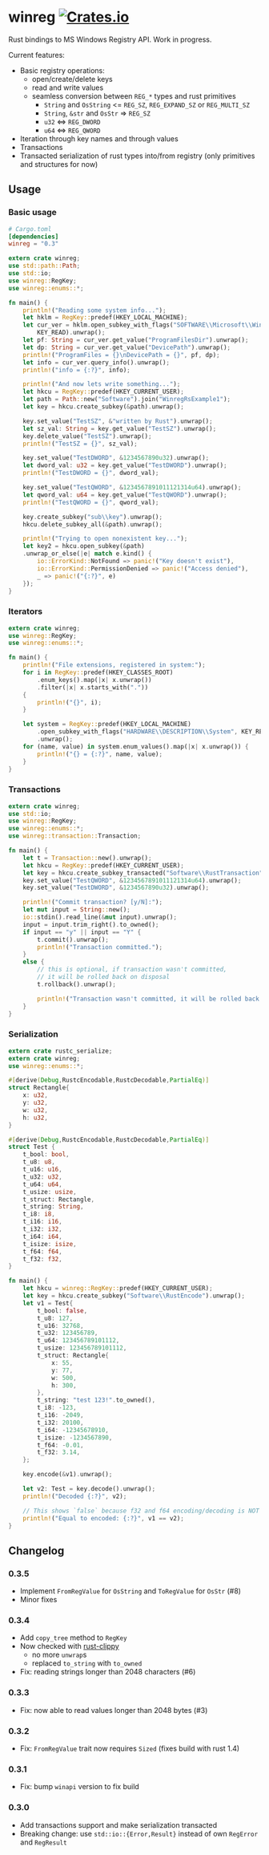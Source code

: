 winreg [![Crates.io](https://img.shields.io/crates/v/winreg.svg)](https://crates.io/crates/winreg)
======

Rust bindings to MS Windows Registry API. Work in progress.

Current features:
* Basic registry operations:
    * open/create/delete keys
    * read and write values
    * seamless conversion between `REG_*` types and rust primitives
        * `String` and `OsString` <= `REG_SZ`, `REG_EXPAND_SZ` or `REG_MULTI_SZ`
        * `String`, `&str` and `OsStr` => `REG_SZ`
        * `u32` <=> `REG_DWORD`
        * `u64` <=> `REG_QWORD`
* Iteration through key names and through values
* Transactions
* Transacted serialization of rust types into/from registry (only primitives and structures for now)

## Usage

### Basic usage

```toml
# Cargo.toml
[dependencies]
winreg = "0.3"
```

```rust
extern crate winreg;
use std::path::Path;
use std::io;
use winreg::RegKey;
use winreg::enums::*;

fn main() {
    println!("Reading some system info...");
    let hklm = RegKey::predef(HKEY_LOCAL_MACHINE);
    let cur_ver = hklm.open_subkey_with_flags("SOFTWARE\\Microsoft\\Windows\\CurrentVersion",
        KEY_READ).unwrap();
    let pf: String = cur_ver.get_value("ProgramFilesDir").unwrap();
    let dp: String = cur_ver.get_value("DevicePath").unwrap();
    println!("ProgramFiles = {}\nDevicePath = {}", pf, dp);
    let info = cur_ver.query_info().unwrap();
    println!("info = {:?}", info);

    println!("And now lets write something...");
    let hkcu = RegKey::predef(HKEY_CURRENT_USER);
    let path = Path::new("Software").join("WinregRsExample1");
    let key = hkcu.create_subkey(&path).unwrap();

    key.set_value("TestSZ", &"written by Rust").unwrap();
    let sz_val: String = key.get_value("TestSZ").unwrap();
    key.delete_value("TestSZ").unwrap();
    println!("TestSZ = {}", sz_val);

    key.set_value("TestDWORD", &1234567890u32).unwrap();
    let dword_val: u32 = key.get_value("TestDWORD").unwrap();
    println!("TestDWORD = {}", dword_val);

    key.set_value("TestQWORD", &1234567891011121314u64).unwrap();
    let qword_val: u64 = key.get_value("TestQWORD").unwrap();
    println!("TestQWORD = {}", qword_val);

    key.create_subkey("sub\\key").unwrap();
    hkcu.delete_subkey_all(&path).unwrap();

    println!("Trying to open nonexistent key...");
    let key2 = hkcu.open_subkey(&path)
    .unwrap_or_else(|e| match e.kind() {
        io::ErrorKind::NotFound => panic!("Key doesn't exist"),
        io::ErrorKind::PermissionDenied => panic!("Access denied"),
        _ => panic!("{:?}", e)
    });
}
```

### Iterators

```rust
extern crate winreg;
use winreg::RegKey;
use winreg::enums::*;

fn main() {
    println!("File extensions, registered in system:");
    for i in RegKey::predef(HKEY_CLASSES_ROOT)
        .enum_keys().map(|x| x.unwrap())
        .filter(|x| x.starts_with("."))
    {
        println!("{}", i);
    }

    let system = RegKey::predef(HKEY_LOCAL_MACHINE)
        .open_subkey_with_flags("HARDWARE\\DESCRIPTION\\System", KEY_READ)
        .unwrap();
    for (name, value) in system.enum_values().map(|x| x.unwrap()) {
        println!("{} = {:?}", name, value);
    }
}
```

### Transactions

```rust
extern crate winreg;
use std::io;
use winreg::RegKey;
use winreg::enums::*;
use winreg::transaction::Transaction;

fn main() {
    let t = Transaction::new().unwrap();
    let hkcu = RegKey::predef(HKEY_CURRENT_USER);
    let key = hkcu.create_subkey_transacted("Software\\RustTransaction", &t).unwrap();
    key.set_value("TestQWORD", &1234567891011121314u64).unwrap();
    key.set_value("TestDWORD", &1234567890u32).unwrap();

    println!("Commit transaction? [y/N]:");
    let mut input = String::new();
    io::stdin().read_line(&mut input).unwrap();
    input = input.trim_right().to_owned();
    if input == "y" || input == "Y" {
        t.commit().unwrap();
        println!("Transaction committed.");
    }
    else {
        // this is optional, if transaction wasn't committed,
        // it will be rolled back on disposal
        t.rollback().unwrap();

        println!("Transaction wasn't committed, it will be rolled back.");
    }
}
```

### Serialization

```rust
extern crate rustc_serialize;
extern crate winreg;
use winreg::enums::*;

#[derive(Debug,RustcEncodable,RustcDecodable,PartialEq)]
struct Rectangle{
    x: u32,
    y: u32,
    w: u32,
    h: u32,
}

#[derive(Debug,RustcEncodable,RustcDecodable,PartialEq)]
struct Test {
    t_bool: bool,
    t_u8: u8,
    t_u16: u16,
    t_u32: u32,
    t_u64: u64,
    t_usize: usize,
    t_struct: Rectangle,
    t_string: String,
    t_i8: i8,
    t_i16: i16,
    t_i32: i32,
    t_i64: i64,
    t_isize: isize,
    t_f64: f64,
    t_f32: f32,
}

fn main() {
    let hkcu = winreg::RegKey::predef(HKEY_CURRENT_USER);
    let key = hkcu.create_subkey("Software\\RustEncode").unwrap();
    let v1 = Test{
        t_bool: false,
        t_u8: 127,
        t_u16: 32768,
        t_u32: 123456789,
        t_u64: 123456789101112,
        t_usize: 123456789101112,
        t_struct: Rectangle{
            x: 55,
            y: 77,
            w: 500,
            h: 300,
        },
        t_string: "test 123!".to_owned(),
        t_i8: -123,
        t_i16: -2049,
        t_i32: 20100,
        t_i64: -12345678910,
        t_isize: -1234567890,
        t_f64: -0.01,
        t_f32: 3.14,
    };

    key.encode(&v1).unwrap();

    let v2: Test = key.decode().unwrap();
    println!("Decoded {:?}", v2);

    // This shows `false` because f32 and f64 encoding/decoding is NOT precise
    println!("Equal to encoded: {:?}", v1 == v2);
}
```

## Changelog

### 0.3.5

* Implement `FromRegValue` for `OsString` and `ToRegValue` for `OsStr` (#8)
* Minor fixes

### 0.3.4

* Add `copy_tree` method to `RegKey`
* Now checked with [rust-clippy](https://github.com/Manishearth/rust-clippy)
    * no more `unwrap`s
    * replaced `to_string` with `to_owned`
* Fix: reading strings longer than 2048 characters (#6)

### 0.3.3

* Fix: now able to read values longer than 2048 bytes (#3)

### 0.3.2

* Fix: `FromRegValue` trait now requires `Sized` (fixes build with rust 1.4)

### 0.3.1

* Fix: bump `winapi` version to fix build

### 0.3.0

* Add transactions support and make serialization transacted
* Breaking change: use `std::io::{Error,Result}` instead of own `RegError` and `RegResult`
